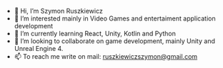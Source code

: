 - 👋 Hi, I’m Szymon Ruszkiewicz
- 👀 I’m interested mainly in Video Games and entertaiment application development
- 🌱 I’m currently learning React, Unity, Kotlin and Python
- 💞️ I’m looking to collaborate on game development, mainly Unity and Unreal Engine 4.
- 📫 To reach me write on mail: ruszkiewiczszymon@gmail.com

<!---
Xymoh/Xymoh is a ✨ special ✨ repository because its `README.md` (this file) appears on your GitHub profile.
You can click the Preview link to take a look at your changes.
--->
